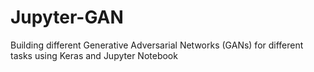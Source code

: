 # Jupyter-GAN
Building different Generative Adversarial Networks (GANs) for different tasks using Keras and Jupyter Notebook
